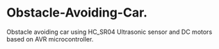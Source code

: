 # Obstacle-Avoiding-Car.
Obstacle avoiding car using HC_SR04 Ultrasonic sensor and DC motors based on AVR microcontroller.
